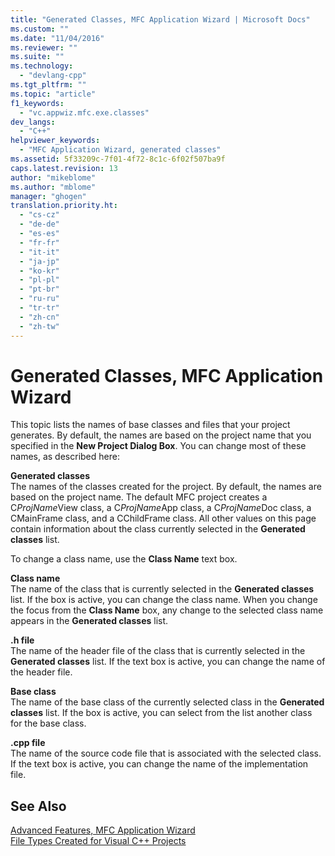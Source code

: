 ```yaml
---
title: "Generated Classes, MFC Application Wizard | Microsoft Docs"
ms.custom: ""
ms.date: "11/04/2016"
ms.reviewer: ""
ms.suite: ""
ms.technology: 
  - "devlang-cpp"
ms.tgt_pltfrm: ""
ms.topic: "article"
f1_keywords: 
  - "vc.appwiz.mfc.exe.classes"
dev_langs: 
  - "C++"
helpviewer_keywords: 
  - "MFC Application Wizard, generated classes"
ms.assetid: 5f33209c-7f01-4f72-8c1c-6f02f507ba9f
caps.latest.revision: 13
author: "mikeblome"
ms.author: "mblome"
manager: "ghogen"
translation.priority.ht: 
  - "cs-cz"
  - "de-de"
  - "es-es"
  - "fr-fr"
  - "it-it"
  - "ja-jp"
  - "ko-kr"
  - "pl-pl"
  - "pt-br"
  - "ru-ru"
  - "tr-tr"
  - "zh-cn"
  - "zh-tw"
---
```

# Generated Classes, MFC Application Wizard
This topic lists the names of base classes and files that your project generates. By default, the names are based on the project name that you specified in the **New Project Dialog Box**. You can change most of these names, as described here:  
  
 **Generated classes**  
 The names of the classes created for the project. By default, the names are based on the project name. The default MFC project creates a C*ProjName*View class, a C*ProjName*App class, a C*ProjName*Doc class, a CMainFrame class, and a CChildFrame class. All other values on this page contain information about the class currently selected in the **Generated classes** list.  
  
 To change a class name, use the **Class Name** text box.  
  
 **Class name**  
 The name of the class that is currently selected in the **Generated classes** list. If the box is active, you can change the class name. When you change the focus from the **Class Name** box, any change to the selected class name appears in the **Generated classes** list.  
  
 **.h file**  
 The name of the header file of the class that is currently selected in the **Generated classes** list. If the text box is active, you can change the name of the header file.  
  
 **Base class**  
 The name of the base class of the currently selected class in the **Generated classes** list. If the box is active, you can select from the list another class for the base class.  
  
 **.cpp file**  
 The name of the source code file that is associated with the selected class. If the text box is active, you can change the name of the implementation file.  
  
## See Also  
 [Advanced Features, MFC Application Wizard](../../mfc/reference/advanced-features-mfc-application-wizard.md)   
 [File Types Created for Visual C++ Projects](../../ide/file-types-created-for-visual-cpp-projects.md)

